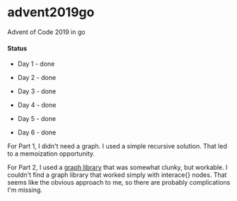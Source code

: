 # advent2019go
Advent of Code 2019 in go

#### Status

* Day 1 - done

* Day 2 - done

* Day 3 - done

* Day 4 - done

* Day 5 - done

* Day 6 - done

For Part 1, I didn't need a graph. I used a simple recursive solution. That led to a memoization opportunity.

For Part 2, I used a [graph library](https://github.com/yourbasic/graph) that was somewhat clunky, but workable. I couldn't find a graph library that worked simply with interace{} nodes. That seems like the obvious approach to me, so there are probably complications I'm missing.
